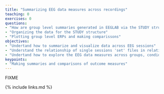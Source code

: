 ```yaml
---
title: "Summarizing EEG data measures across recordings"
teaching: 0
exercises: 0
questions:
- "How are group level summaries generated in EEGLAB via the STUDY structure?"
- "Organizing the data for the STUDY structure"
- "Plotting group level ERPs and making comparissons"
objectives:
- "Undertand how to summarize and visualize data across EEG sessions"
- "Understand the relationship of single sessions 'set' files in relations the STUDY structure"
- "Undertand how to explore the EEG data measures across groups, condiditons, etc."
keypoints:
- "Making summaries and comparisons of outcome measures"
---
```

FIXME

{% include links.md %}

